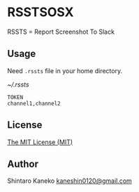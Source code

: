 # RSSTSOSX

RSSTS = Report Screenshot To Slack

## Usage

Need `.rssts` file in your home directory.

_~/.rssts_

```
TOKEN
channel1,channel2
```

## License

[The MIT License (MIT)](http://kaneshin.mit-license.org/)

## Author

Shintaro Kaneko <kaneshin0120@gmail.com>
